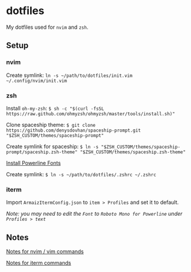# dotfiles

My dotfiles used for `nvim` and `zsh`.

## Setup

### nvim
Create symlink: `ln -s ~/path/to/dotfiles/init.vim ~/.config/nvim/init.vim`

### zsh
Install `oh-my-zsh`: `$ sh -c "$(curl -fsSL https://raw.github.com/ohmyzsh/ohmyzsh/master/tools/install.sh)"`

Clone spaceship theme: `$ git clone https://github.com/denysdovhan/spaceship-prompt.git "$ZSH_CUSTOM/themes/spaceship-prompt"`

Create symlink for spaceship: `$ ln -s "$ZSH_CUSTOM/themes/spaceship-prompt/spaceship.zsh-theme" "$ZSH_CUSTOM/themes/spaceship.zsh-theme"`

[Install Powerline Fonts](https://github.com/powerline/fonts)

Create symlink: `$ ln -s ~/path/to/dotfiles/.zshrc ~/.zshrc`

### iterm
Import `ArmaizItermConfig.json` to `item > Profiles` and set it to default.

_Note: you may need to edit the `Font` to `Roboto Mono for Powerline` under `Profiles > text`_

## Notes

[Notes for nvim / vim commands](NVIM_NOTES.md)

[Notes for iterm commands](ITERM_NOTES.md)
